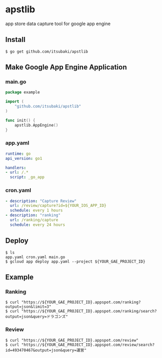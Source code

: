 # apstlib
app store data capture tool for google app engine


## Install

```console
$ go get github.com/itsubaki/apstlib
```

## Make Google App Engine Application

### main.go

```go
package example

import (
	"github.com/itsubaki/apstlib"
)

func init() {
	apstlib.AppEngine()
}
```

### app.yaml

```yaml
runtime: go
api_version: go1

handlers:
- url: /.*
  script: _go_app
```

### cron.yaml

```yaml
- description: "Capture Review"
  url: /review/capture?id=${YOUR_IOS_APP_ID}
  schedule: every 1 hours
- description: "ranking"
  url: /ranking/capture
  schedule: every 24 hours
```

## Deploy

```console
$ ls
app.yaml cron.yaml main.go
$ gcloud app deploy app.yaml --project ${YOUR_GAE_PROJECT_ID}
```

## Example

### Ranking

```console
$ curl "https://${YOUR_GAE_PROJECT_ID}.appspot.com/ranking?output=json&limit=3"
$ curl "https://${YOUR_GAE_PROJECT_ID}.appspot.com/ranking/search?output=json&query=ドラゴンズ"
```

### Review

```console
$ curl "https://${YOUR_GAE_PROJECT_ID}.appspot.com/review"
$ curl "https://${YOUR_GAE_PROJECT_ID}.appspot.com/review/search?id=493470467&output=json&query=運営"
```
